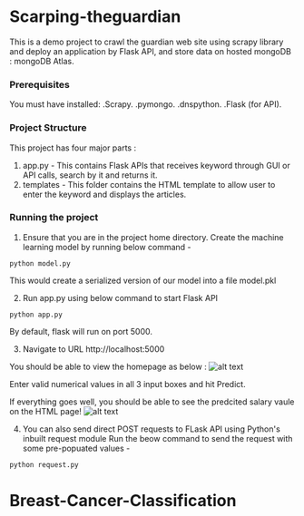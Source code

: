 # Scarping-theguardian
This is a demo project to crawl the guardian web site using scrapy library and deploy an application by Flask API, and store data on hosted mongoDB : mongoDB Atlas.

### Prerequisites
You must have installed:
.Scrapy.
.pymongo.
.dnspython.
.Flask (for API).

### Project Structure
This project has four major parts :
1. app.py - This contains Flask APIs that receives keyword through GUI or API calls, search by it and returns it.
2. templates - This folder contains the HTML template to allow user to enter the keyword and displays the articles.

### Running the project
1. Ensure that you are in the project home directory. Create the machine learning model by running below command -
```
python model.py
```
This would create a serialized version of our model into a file model.pkl

2. Run app.py using below command to start Flask API
```
python app.py
```
By default, flask will run on port 5000.

3. Navigate to URL http://localhost:5000

You should be able to view the homepage as below :
![alt text](http://www.thepythonblog.com/wp-content/uploads/2019/02/Homepage.png)

Enter valid numerical values in all 3 input boxes and hit Predict.

If everything goes well, you should  be able to see the predcited salary vaule on the HTML page!
![alt text](http://www.thepythonblog.com/wp-content/uploads/2019/02/Result.png)

4. You can also send direct POST requests to FLask API using Python's inbuilt request module
Run the beow command to send the request with some pre-popuated values -
```
python request.py
```
# Breast-Cancer-Classification
